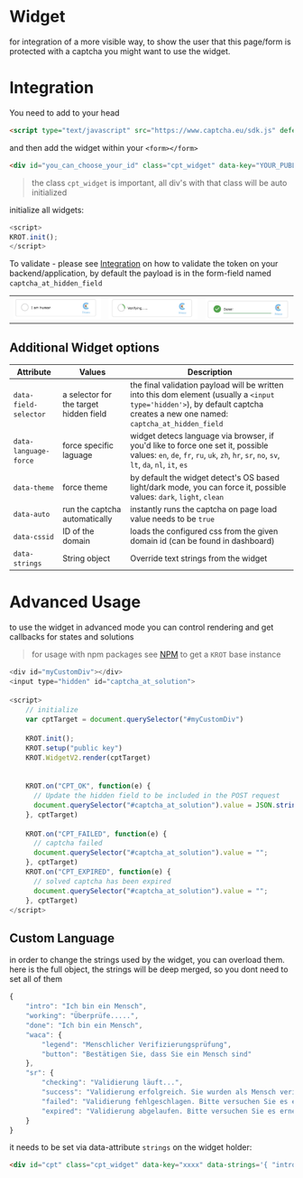 # Widget

for integration of a more visible way, to show the user that this page/form is protected with a captcha you might
want to use the widget.

# Integration

You need to add to your head

```html
<script type="text/javascript" src="https://www.captcha.eu/sdk.js" defer></script>
```

and then add the widget within your `<form></form>`


```html
<div id="you_can_choose_your_id" class="cpt_widget" data-key="YOUR_PUBLIC_KEY">
```

> the class `cpt_widget`  is important, all div's with that class will be auto initialized

initialize all widgets:

```js
<script>
KROT.init();
</script>
```


To validate - please see [Integration](/install) on how to validate the token on your backend/application, by default the payload is in the form-field named `captcha_at_hidden_field`


|                                                 |                                  |  |
| -------------------------------------------------------- | -------------------------------------- | ------- |
| <img src="files/widget/widget1.png">                                   | <img src="files/widget/widget2.png"> |  <img src="files/widget/widget3.png">     |



## Additional Widget options

| Attribute                                                | Values                                 | Description |
| -------------------------------------------------------- | -------------------------------------- | ------- |
| `data-field-selector`                                    | a selector for the target hidden field |  the final validation payload will be written into this dom element (usually a `<input type='hidden'>`), by default captcha creates a new one named: `captcha_at_hidden_field`     |
| `data-language-force`                                    | force specific laguage                 |  widget detecs language via browser, if you'd like to force one set it, possible values: `en`, `de`, `fr`, `ru`, `uk`, `zh`, `hr`, `sr`, `no`, `sv`, `lt`, `da`, `nl`, `it`, `es`    |
| `data-theme         `                                    | force theme                            |  by default the widget detect's OS based light/dark mode, you can force it, possible values: `dark`, `light`, `clean`   |
| `data-auto         `                                    | run the captcha automatically                            | instantly runs the captcha on page load value needs to be `true` |
| `data-cssid         `                                    | ID of the domain                            | loads the configured css from the given domain id (can be found in dashboard) |
| `data-strings`                                           | String object                          | Override text strings from the widget |



# Advanced Usage

to use the widget in advanced mode you can control rendering and get callbacks for states and solutions

> for usage with npm packages see [NPM](/npm) to get a `KROT` base instance

```js
<div id="myCustomDiv"></div>
<input type="hidden" id="captcha_at_solution">

<script>
    // initialize
    var cptTarget = document.querySelector("#myCustomDiv")

    KROT.init();
    KROT.setup("public key")
    KROT.WidgetV2.render(cptTarget)


    KROT.on("CPT_OK", function(e) {
      // Update the hidden field to be included in the POST request
      document.querySelector("#captcha_at_solution").value = JSON.stringify(e.detail);
    }, cptTarget)

    KROT.on("CPT_FAILED", function(e) {
      // captcha failed
      document.querySelector("#captcha_at_solution").value = "";
    }, cptTarget)
    KROT.on("CPT_EXPIRED", function(e) {
      // solved captcha has been expired
      document.querySelector("#captcha_at_solution").value = "";
    }, cptTarget)
</script>
```

## Custom Language

in order to change the strings used by the widget, you can overload them.
here is the full object, the strings will be deep merged, so you dont need to set 
all of them

```js
{
    "intro": "Ich bin ein Mensch",
    "working": "Überprüfe.....",
    "done": "Ich bin ein Mensch",
    "waca": {
        "legend": "Menschlicher Verifizierungsprüfung",
        "button": "Bestätigen Sie, dass Sie ein Mensch sind"
    },
    "sr": {
        "checking": "Validierung läuft...",
        "success": "Validierung erfolgreich. Sie wurden als Mensch verifiziert.",
        "failed": "Validierung fehlgeschlagen. Bitte versuchen Sie es erneut.",
        "expired": "Validierung abgelaufen. Bitte versuchen Sie es erneut."
    }
}
```


it needs to be set via data-attribute `strings`  on the widget holder:

```html
<div id="cpt" class="cpt_widget" data-key="xxxx" data-strings='{ "intro": "Ich bin ein Mensch", "working": "Überprüfe.....", "done": "Ich bin ein Mensch", "waca": { "legend": "Menschlicher Verifizierungsprüfung", "button": "Bestätigen Sie, dass Sie ein Mensch sind" }, "sr": { "checking": "Validierung läuft...", "success": "Validierung erfolgreich. Sie wurden als Mensch verifiziert.", "failed": "Validierung fehlgeschlagen. Bitte versuchen Sie es erneut.", "expired": "Validierung abgelaufen. Bitte versuchen Sie es erneut." } }'></div>

``` 
